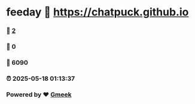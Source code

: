 # feeday :link: https://chatpuck.github.io 
### :page_facing_up: [2](https://chatpuck.github.io/tag.html) 
### :speech_balloon: 0 
### :hibiscus: 6090 
### :alarm_clock: 2025-05-18 01:13:37 
### Powered by :heart: [Gmeek](https://github.com/Meekdai/Gmeek)
